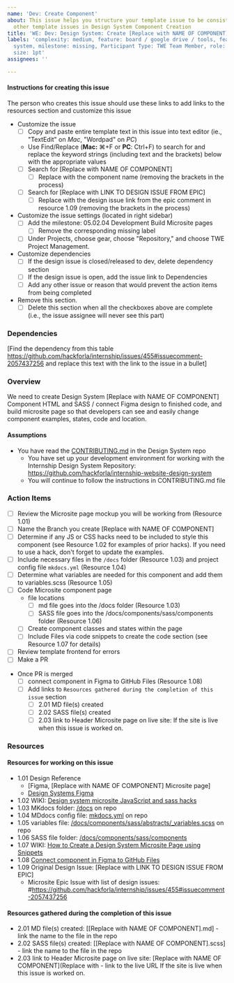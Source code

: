 ```yaml
---
name: 'Dev: Create Component'
about: This issue helps you structure your template issue to be consistent with our
  other template issues in Design System Component Creation
title: 'WE: Dev: Design System: Create [Replace with NAME OF COMPONENT]'
labels: 'complexity: medium, feature: board / google drive / tools, feature: design
  system, milestone: missing, Participant Type: TWE Team Member, role: engineering,
  size: 1pt'
assignees: ''

---
```


#### Instructions for creating this issue
The person who creates this issue should use these links to add links to the resources section and customize this issue
- Customize the issue
    - [ ] Copy and paste entire template text in this issue into text editor (ie., "TextEdit" on _Mac_, "Wordpad" on _PC_)
    - Use Find/Replace (**Mac:** ⌘+F or **PC**: Ctrl+F) to search for and replace the keyword strings (including text and the brackets) below with the appropriate values 
    - [ ] Search for [Replace with NAME OF COMPONENT]
       - [ ] Replace with the component name (removing the brackets in the process)
    - [ ] Search for [Replace with LINK TO DESIGN ISSUE FROM EPIC]
       - [ ] Replace with the design issue link from the epic comment in resource 1.09 (removing the brackets in the process)
- Customize the issue settings (located in right sidebar)
    - [ ] Add the milestone: 05.02.04 Development Build Microsite pages
       - [ ] Remove the corresponding missing label
    - [ ] Under Projects, choose gear, choose "Repository," and choose TWE Project Management.
- Customize dependencies 
    - [ ] If the design issue is closed/released to dev, delete dependency section
    - [ ] If the design issue is open, add the issue link to Dependencies
    - [ ] Add any other issue or reason that would prevent the action items from being completed
- Remove this section.
    - [ ] Delete this section when all the checkboxes above are complete (i.e., the issue assignee will never see this part)

### Dependencies
[Find the dependency from this table https://github.com/hackforla/internship/issues/455#issuecomment-2057437256 and replace this text with the link to the issue in a bullet]

### Overview
We need to create Design System [Replace with NAME OF COMPONENT] Component HTML and SASS / connect Figma design to finished code, and build microsite page so that developers can see and easily change component examples, states, code and location.

#### Assumptions
- You have read the [CONTRIBUTING.md](https://github.com/hackforla/internship-website-design-system/blob/main/CONTRIBUTING.md) in the Design System repo
  - You have set up your development environment for working with the Internship Design System Repository: https://github.com/hackforla/internship-website-design-system
  - You will continue to follow the instructions in CONTRIBUTING.md file

### Action Items
- [ ] Review the Microsite page mockup you will be working from (Resource 1.01)
- [ ] Name the Branch you create [Replace with NAME OF COMPONENT]
- [ ] Determine if any JS or CSS hacks need to be included to style this component (see Resource 1.02 for examples of prior hacks).  If you need to use a hack, don't forget to update the examples.
- [ ] Include necessary files in the `/docs` folder (Resource 1.03) and project config file `mkdocs.yml` (Resource 1.04)
- [ ] Determine what variables are needed for this component and add them to variables.scss (Resource 1.05)
- [ ] Code Microsite component page
   - file locations
     - [ ] md file goes into the /docs folder (Resource 1.03) 
     - [ ] SASS file goes into the /docs/components/sass/components folder (Resource 1.06)
   - [ ] Create component classes and states within the page
   - [ ] Include Files via code snippets to create the code section (see Resource 1.07 for details)
- [ ] Review template frontend for errors 
- [ ] Make a PR
- Once PR is merged
   - [ ] connect component in Figma to GitHub Files (Resource 1.08)
   - [ ] Add links to `Resources gathered during the completion of this issue` section
      - [ ] 2.01 MD file(s) created
      - [ ] 2.02 SASS file(s) created
      - [ ] 2.03 link to Header Microsite page on live site: If the site is live when this issue is worked on.

### Resources
#### Resources for working on this issue
- 1.01 Design Reference
   -  [Figma, [Replace with NAME OF COMPONENT] Microsite page]
   - [Design Systems Figma](https://www.figma.com/file/TTRS2FWXsrymHYpPJL1IdH/Internship-Team-Main-file?type=design&node-id=2%3A45&mode=design&t=jgMN8QdoLnh9F7MT-1)
- 1.02 WIKI: [Design system microsite JavaScript and sass hacks](https://github.com/hackforla/internship/wiki/Design-system-microsite-javascript-and-sass-hacks.md)
- 1.03 MKdocs folder: [/docs](https://github.com/hackforla/internship-website-design-system/tree/main/docs) on repo
- 1.04 MDdocs config file: [mkdocs.yml](https://github.com/hackforla/internship-website-design-system/blob/main/mkdocs.yml) on repo
- 1.05 variables file: [/docs/components/sass/abstracts/_variables.scss](https://github.com/hackforla/internship-website-design-system/tree/main/docs/components/sass/abstracts) on repo
- 1.06 SASS file folder: [/docs/components/sass/components](https://github.com/hackforla/internship-website-design-system/tree/main/docs/components/sass/components)
- 1.07 WIKI: [How to Create a Design System Microsite Page using Snippets](https://github.com/hackforla/internship/wiki/How-to-Create-a-Design-System-Microsite-Page-using-Snippets)
- 1.08 [Connect component in Figma to GitHub Files](https://github.com/hackforla/internship/wiki/Connect-component-in-Figma-to-GitHub-Files)
- 1.09 Original Design Issue: [Replace with LINK TO DESIGN ISSUE FROM EPIC]
   - Microsite Epic Issue with list of design issues: #https://github.com/hackforla/internship/issues/455#issuecomment-2057437256

#### Resources gathered during the completion of this issue
- 2.01 MD file(s) created: [[Replace with NAME OF COMPONENT].md] - link the name to the file in the repo
- 2.02 SASS file(s) created: [[Replace with NAME OF COMPONENT].scss] - link the name to the file in the repo
- 2.03 link to Header Microsite page on live site: [Replace with NAME OF COMPONENT](Replace with - link to the live URL If the site is live when this issue is worked on.
